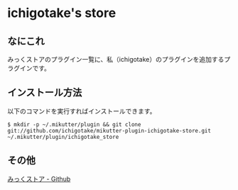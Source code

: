# ichigotake's store

## なにこれ

みっくストアのプラグイン一覧に、私（ichigotake）のプラグインを追加するプラグインです。

## インストール方法

以下のコマンドを実行すればインストールできます。

    $ mkdir -p ~/.mikutter/plugin && git clone git://github.com/ichigotake/mikutter-plugin-ichigotake-store.git ~/.mikutter/plugin/ichigotake_store

## その他

[みっくストア - Github](https://github.com/toshia/mikustore)

